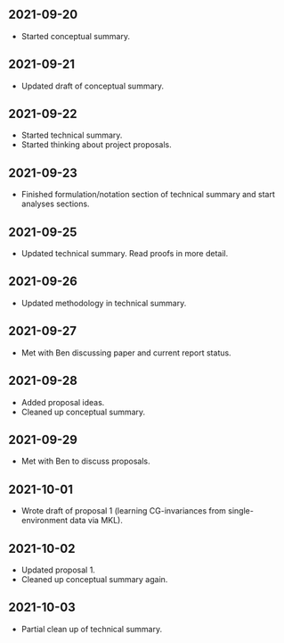 ## 2021-09-20

* Started conceptual summary.

## 2021-09-21

* Updated draft of conceptual summary.

## 2021-09-22

* Started technical summary.
* Started thinking about project proposals.

## 2021-09-23

* Finished formulation/notation section of technical summary and start analyses sections.

## 2021-09-25

* Updated technical summary. Read proofs in more detail.

## 2021-09-26

* Updated methodology in technical summary.

## 2021-09-27

* Met with Ben discussing paper and current report status.

## 2021-09-28

* Added proposal ideas.
* Cleaned up conceptual summary.

## 2021-09-29

* Met with Ben to discuss proposals.

## 2021-10-01

* Wrote draft of proposal 1 (learning CG-invariances from single-environment data via MKL).

## 2021-10-02

* Updated proposal 1.
* Cleaned up conceptual summary again.

## 2021-10-03

* Partial clean up of technical summary.
